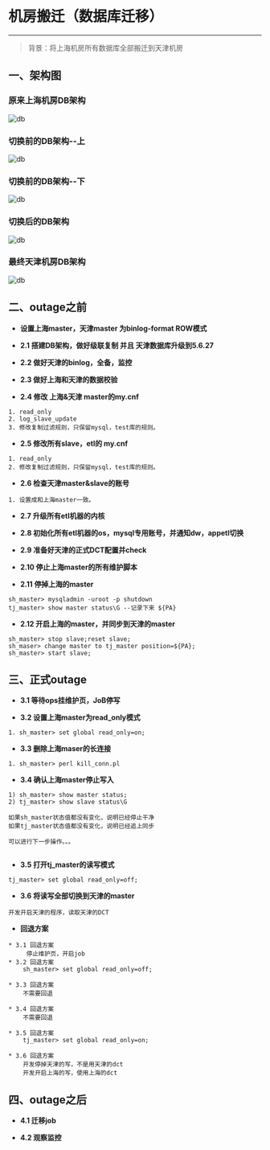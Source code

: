 # 机房搬迁（数据库迁移）
---
> 背景：将上海机房所有数据库全部搬迁到天津机房  

## 一、架构图

### 原来上海机房DB架构

![db](image/up_1.png "db")

### 切换前的DB架构--上

![db](image/up_2.png "db")

### 切换前的DB架构--下

![db](image/up_2_2.png "db")

### 切换后的DB架构

![db](image/up_3.png "db")

### 最终天津机房DB架构

![db](image/up_4.png "db")

## 二、outage之前

* **设置上海master，天津master 为binlog-format ROW模式**

* **2.1 搭建DB架构，做好级联复制 并且 天津数据库升级到5.6.27**

* **2.2 做好天津的binlog，全备，监控**

* **2.3 做好上海和天津的数据校验**

* **2.4 修改 上海&天津 master的my.cnf**

```
1. read_only
2. log_slave_update
3. 修改复制过滤规则，只保留mysql，test库的规则。
```
* **2.5 修改所有slave，etl的 my.cnf**

```
1. read_only
2. 修改复制过滤规则，只保留mysql，test库的规则。
```

* **2.6 检查天津master&slave的账号**

```
1. 设置成和上海master一致。
```

* **2.7 升级所有etl机器的内核**

* **2.8 初始化所有etl机器的os，mysql专用账号，并通知dw，appetl切换**

* **2.9 准备好天津的正式DCT配置并check**

* **2.10 停止上海master的所有维护脚本**


* **2.11 停掉上海的master**

```
sh_master> mysqladmin -uroot -p shutdown
tj_master> show master status\G --记录下来 ${PA}

```

* **2.12 开启上海的master，并同步到天津的master**

```
sh_master> stop slave;reset slave;
sh_maser> change master to tj_master position=${PA};
sh_master> start slave;
```



## 三、正式outage

* **3.1 等待ops挂维护页，JoB停写**

* **3.2 设置上海master为read_only模式**

```
1. sh_master> set global read_only=on;
```

* **3.3 删除上海maser的长连接**

```
1. sh_master> perl kill_conn.pl
```

* **3.4 确认上海master停止写入**

```
1) sh_master> show master status;
2) tj_master> show slave status\G

如果sh_master状态值都没有变化，说明已经停止干净
如果tj_master状态值都没有变化，说明已经追上同步

可以进行下一步操作。。。


```

* **3.5 打开tj_master的读写模式**

```
tj_master> set global read_only=off;
```

* **3.6 将读写全部切换到天津的master**

```
开发开启天津的程序，读取天津的DCT
```



* **回退方案**

```
* 3.1 回退方案
	 停止维护页，开启job
* 3.2 回退方案
	sh_master> set global read_only=off;
	
* 3.3 回退方案
	不需要回退
	
* 3.4 回退方案 
    不需要回退
    
* 3.5 回退方案
	tj_master> set global read_only=on;

* 3.6 回退方案
	开发停掉天津的写，不是用天津的dct
	开发开启上海的写，使用上海的dct
```



## 四、outage之后

* **4.1 迁移job**

* **4.2 观察监控**

